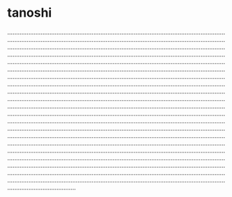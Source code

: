 # tanoshi
...................................................................................................................................................................................................................................................................................................................................................................................................................................................................................................................................................................................................................................................................................................................................................................................................................................................................................................................................................................................................................................................................................................................................................................................................................................................................................................................................................................................................................................................................................................................................................................................................................................................................................................................................................................................................................................................................................................................................................................................................................................................................................................................................................................................................................................................................................................................................................................................................................................................................................................................................................................................................................................................................................................................................................